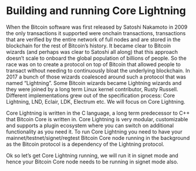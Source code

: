 # Building and running Core Lightning

When the Bitcoin software was first released by Satoshi Nakamoto in 2009 the only transactions it supported were onchain transactions, transactions that are verified by the entire network of full nodes and are stored in the blockchain for the rest of Bitcoin’s history. It became clear to Bitcoin wizards (and perhaps was clear to Satoshi all along) that this approach doesn’t scale to onboard the global population of billions of people. So the race was on to create a protocol on top of Bitcoin that allowed people to transact without needing to continuously bloat the underlying blockchain. In 2017 a bunch of those wizards coalesced around such a protocol that was named “Lightning”. Some Bitcoin wizards became Lightning wizards and they were joined by a long term Linux kernel contributor, Rusty Russell. Different implementations grew out of the specification process: Core Lightning, LND, Eclair, LDK, Electrum etc. We will focus on Core Lightning.

Core Lightning is written in the C language, a long term predecessor to C++ that Bitcoin Core is written in. Core Lightning is very modular, customizable and supports a plugin ecosystem where you can switch on additional functionality as you need it. To run Core Lightning you need to have your mainnet/testnet/signet/regtest Bitcoin Core node running in the background as the Bitcoin protocol is a dependency of the Lightning protocol.

Ok so let’s get Core Lightning running, we will run it in signet mode and hence your Bitcoin Core node needs to be running in signet mode also.
